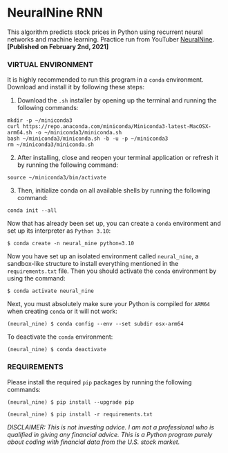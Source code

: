 # NeuralNine RNN
This algorithm predicts stock prices in Python using recurrent neural networks and machine learning. Practice run from YouTuber <a href="https://www.youtube.com/watch?v=PuZY9q-aKLw">NeuralNine</a>. <b>[Published on February 2nd, 2021]</b>

### VIRTUAL ENVIRONMENT

It is highly recommended to run this program in a ``conda`` environment. Download and install it by following these steps:

1. Download the ``.sh`` installer by opening up the terminal and running the following commands:
<pre>
<code>mkdir -p ~/miniconda3
curl https://repo.anaconda.com/miniconda/Miniconda3-latest-MacOSX-arm64.sh -o ~/miniconda3/miniconda.sh
bash ~/miniconda3/miniconda.sh -b -u -p ~/miniconda3
rm ~/miniconda3/miniconda.sh</code>
</pre>

2. After installing, close and reopen your terminal application or refresh it by running the following command:
<pre>
<code>source ~/miniconda3/bin/activate</code>
</pre>

3. Then, initialize conda on all available shells by running the following command:
<pre>
<code>conda init --all</code>
</pre>

Now that has already been set up, you can create a ``conda`` environment and set up its interpreter as ``Python 3.10``:
<pre>
<code>$ conda create -n neural_nine python=3.10</code>
</pre>

Now you have set up an isolated environment called ``neural_nine``, a sandbox-like structure to install everything mentioned in the ``requirements.txt`` file. Then you should activate the ``conda`` environment by using the command:
<pre>
<code>$ conda activate neural_nine</code>
</pre>

Next, you must absolutely make sure your Python is compiled for ``ARM64`` when creating ``conda`` or it will not work:
<pre>
<code>(neural_nine) $ conda config --env --set subdir osx-arm64</code>
</pre>

To deactivate the ``conda`` environment:
<pre>
<code>(neural_nine) $ conda deactivate</code>
</pre>

### REQUIREMENTS

Please install the required ``pip`` packages by running the following commands:

<pre>
<code>(neural_nine) $ pip install --upgrade pip</code>
</pre>

<pre>
<code>(neural_nine) $ pip install -r requirements.txt</code>
</pre>

<i>DISCLAIMER: This is not investing advice. I am not a professional who is qualified in giving any financial advice. This is a Python program purely about coding with financial data from the U.S. stock market.</i>
